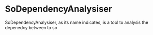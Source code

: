 # SoDependencyAnalysiser

SoDependencyAnalysiser, as its name indicates, is a tool to analysis the depenedcy between to so